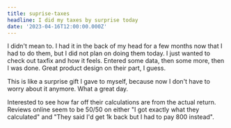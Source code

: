 ```yaml
---
title: suprise-taxes
headline: I did my taxes by surprise today
date: '2023-04-16T12:00:00.000Z'
---
```


I didn't mean to. I had it in the back of my head for a few months now that I had to do them, but I did not plan on doing them today. I just wanted to check out taxfix and how it feels. Entered some data, then some more, then I was done. Great product design on their part, I guess.

This is like a surprise gift I gave to myself, because now I don't have to worry about it anymore. What a great day.

Interested to see how far off their calculations are from the actual return. Reviews online seem to be 50/50 on either "I got exactly what they calculated" and "They said I'd get 1k back but I had to pay 800 instead".
